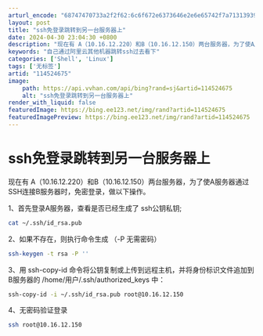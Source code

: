 ```yaml
---
arturl_encode: "68747470733a2f2f62:6c6f672e6373646e2e6e65742f7a713139393639323238382f:61727469636c652f64657461696c732f313134353234363735"
layout: post
title: "ssh免登录跳转到另一台服务器上"
date: 2024-04-30 23:04:30 +0800
description: "现在有 A（10.16.12.220）和B（10.16.12.150）两台服务器，为了使A服务器通过"
keywords: "自己通过阿里云其他机器跳转ssh过去看下"
categories: ['Shell', 'Linux']
tags: ['无标签']
artid: "114524675"
image:
    path: https://api.vvhan.com/api/bing?rand=sj&artid=114524675
    alt: "ssh免登录跳转到另一台服务器上"
render_with_liquid: false
featuredImage: https://bing.ee123.net/img/rand?artid=114524675
featuredImagePreview: https://bing.ee123.net/img/rand?artid=114524675
---
```


# ssh免登录跳转到另一台服务器上

现在有 A（10.16.12.220）和B（10.16.12.150）两台服务器，为了使A服务器通过SSH连接B服务器时，免密登录，做以下操作。

1、首先登录A服务器，查看是否已经生成了 ssh公钥私钥;

```bash
cat ~/.ssh/id_rsa.pub
```

2、如果不存在，则执行命令生成 （-P 无需密码）

```bash
ssh-keygen -t rsa -P ''
```

3、用 ssh-copy-id 命令将公钥复制或上传到远程主机，并将身份标识文件追加到B服务器的 /home/用户/.ssh/authorized\_keys 中：

```bash
ssh-copy-id -i ~/.ssh/id_rsa.pub root@10.16.12.150
```

4、无密码验证登录

```bash
ssh root@10.16.12.150
```